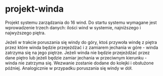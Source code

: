 # projekt-winda

Projekt systemu zarządzania do 16 wind. Do startu systemu wymagane jest wprowadzenie trzech danych: ilości wind w systemie, najniższego i najwyższego piętra.

 Jeżeli w trakcie poruszania się windy do góry, ktoś przywoła windę z piętra przez które winda będzie przejeżdżać i z zamiarem jechania w góre - winda zatrzyma się na jego piętrze. Jeżeli winda nie będzie przejeżdżać przez dane piętro lub jeżeli będzie zamiar jechania w przeciwnym kierunku - winda nie zatrzyma się. Wezwanie zostanie dodane do kolejki i obsłużone później. Analogicznie w przypadku poruszania się windy w dół.
